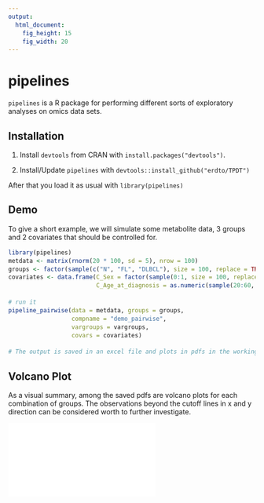 ```yaml
---
output: 
  html_document: 
    fig_height: 15
    fig_width: 20
---
```


# pipelines

`pipelines` is a R package for performing different sorts of exploratory analyses on omics data sets.

## Installation

1. Install `devtools` from CRAN with `install.packages("devtools")`.

2. Install/Update `pipelines` with `devtools::install_github("erdto/TPDT")`

After that you load it as usual with `library(pipelines)`

## Demo

To give a short example, we will simulate some metabolite data, 3 groups and 2 covariates that should 
be controlled for.

```r
library(pipelines)
metdata <- matrix(rnorm(20 * 100, sd = 5), nrow = 100)
groups <- factor(sample(c("N", "FL", "DLBCL"), size = 100, replace = TRUE))
covariates <- data.frame(C_Sex = factor(sample(0:1, size = 100, replace = TRUE)),
                         C_Age_at_diagnosis = as.numeric(sample(20:60, 100, replace = TRUE)))

# run it
pipeline_pairwise(data = metdata, groups = groups, 
                  compname = "demo_pairwise",
                  vargroups = vargroups,
                  covars = covariates)

# The output is saved in an excel file and plots in pdfs in the working directory.
```

## Volcano Plot
As a visual summary, among the saved pdfs are volcano plots for each combination of groups.
The observations beyond the cutoff lines in x and y direction can be considered worth to further investigate.

![plot1](figure/readme_volcano.pdf) 
